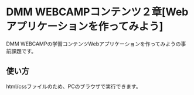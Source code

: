 # DMM WEBCAMPコンテンツ２章[Webアプリケーションを作ってみよう]
DMM WEBCAMPの学習コンテンツWebアプリケーションを作ってみようの事前課題です。
## 使い方
html/cssファイルのため、PCのブラウザで実行できます。
